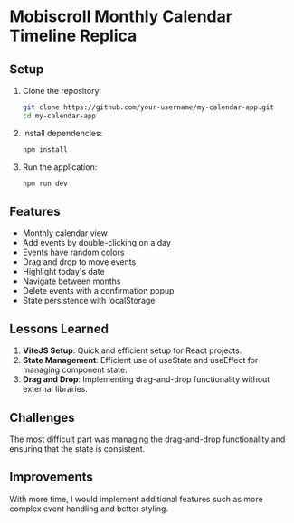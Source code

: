# Mobiscroll Monthly Calendar Timeline Replica

## Setup

1. Clone the repository:

   ```bash
   git clone https://github.com/your-username/my-calendar-app.git
   cd my-calendar-app
   ```

2. Install dependencies:

   ```bash
   npm install
   ```

3. Run the application:
   ```bash
   npm run dev
   ```

## Features

- Monthly calendar view
- Add events by double-clicking on a day
- Events have random colors
- Drag and drop to move events
- Highlight today's date
- Navigate between months
- Delete events with a confirmation popup
- State persistence with localStorage

## Lessons Learned

1. **ViteJS Setup**: Quick and efficient setup for React projects.
2. **State Management**: Efficient use of useState and useEffect for managing component state.
3. **Drag and Drop**: Implementing drag-and-drop functionality without external libraries.

## Challenges

The most difficult part was managing the drag-and-drop functionality and ensuring that the state is consistent.

## Improvements

With more time, I would implement additional features such as more complex event handling and better styling.
